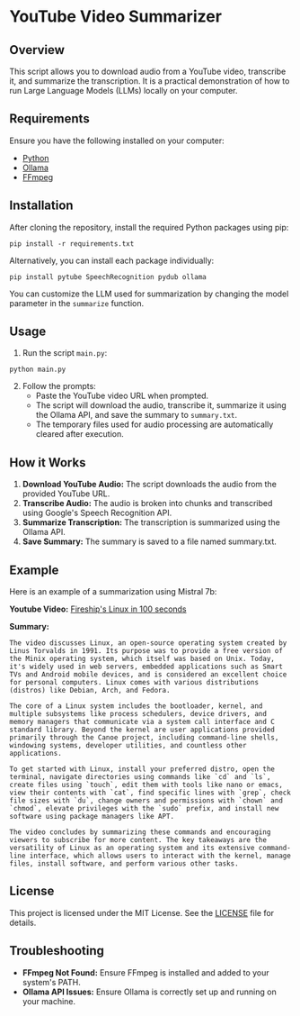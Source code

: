 # YouTube Video Summarizer

## Overview
This script allows you to download audio from a YouTube video, transcribe it, and summarize the transcription. It is a practical demonstration of how to run Large Language Models (LLMs) locally on your computer.

## Requirements
Ensure you have the following installed on your computer:

- [Python](https://www.python.org/downloads/)
- [Ollama](https://ollama.com/)
- [FFmpeg](https://ffmpeg.org/download.html)

## Installation

After cloning the repository, install the required Python packages using pip:
```
pip install -r requirements.txt
```

Alternatively, you can install each package individually:

```
pip install pytube SpeechRecognition pydub ollama
```

You can customize the LLM used for summarization by changing the model parameter in the `summarize` function.

## Usage
1. Run the script `main.py`:
```
python main.py
```

2. Follow the prompts:
    - Paste the YouTube video URL when prompted.
    - The script will download the audio, transcribe it, summarize it using the Ollama API, and save the summary to `summary.txt`.
    - The temporary files used for audio processing are automatically cleared after execution.

## How it Works
1. **Download YouTube Audio:** The script downloads the audio from the provided YouTube URL.
2. **Transcribe Audio:** The audio is broken into chunks and transcribed using Google's Speech Recognition API.
3. **Summarize Transcription:** The transcription is summarized using the Ollama API.
4. **Save Summary:** The summary is saved to a file named summary.txt.

## Example
Here is an example of a summarization using Mistral 7b:

**Youtube Video:**
[Fireship's Linux in 100 seconds](https://www.youtube.com/watch?v=rrB13utjYV4)

**Summary:**
```
The video discusses Linux, an open-source operating system created by Linus Torvalds in 1991. Its purpose was to provide a free version of the Minix operating system, which itself was based on Unix. Today, it's widely used in web servers, embedded applications such as Smart TVs and Android mobile devices, and is considered an excellent choice for personal computers. Linux comes with various distributions (distros) like Debian, Arch, and Fedora.

The core of a Linux system includes the bootloader, kernel, and multiple subsystems like process schedulers, device drivers, and memory managers that communicate via a system call interface and C standard library. Beyond the kernel are user applications provided primarily through the Canoe project, including command-line shells, windowing systems, developer utilities, and countless other applications.

To get started with Linux, install your preferred distro, open the terminal, navigate directories using commands like `cd` and `ls`, create files using `touch`, edit them with tools like nano or emacs, view their contents with `cat`, find specific lines with `grep`, check file sizes with `du`, change owners and permissions with `chown` and `chmod`, elevate privileges with the `sudo` prefix, and install new software using package managers like APT.

The video concludes by summarizing these commands and encouraging viewers to subscribe for more content. The key takeaways are the versatility of Linux as an operating system and its extensive command-line interface, which allows users to interact with the kernel, manage files, install software, and perform various other tasks.
```

## License
This project is licensed under the MIT License. See the [LICENSE](./LICENSE) file for details.

## Troubleshooting
- **FFmpeg Not Found:** Ensure FFmpeg is installed and added to your system's PATH.
- **Ollama API Issues:** Ensure Ollama is correctly set up and running on your machine.